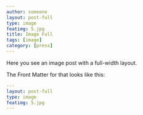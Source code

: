 ```yaml
---
author: someone
layout: post-full
type: image
featimg: 5.jpg
title: Image Full
tags: [image]
category: [press]
---
```

Here you see an image post with a full-width layout. 

The Front Matter for that looks like this:

```yml
---
layout: post-full
type: image
featimg: 5.jpg
---
```